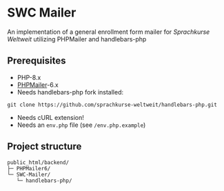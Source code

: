 # SWC Mailer

An implementation of a general enrollment form mailer for *Sprachkurse Weltweit* utilizing PHPMailer and handlebars-php

## Prerequisites
- PHP-8.x
- [PHPMailer](https://github.com/PHPMailer/PHPMailer)-6.x 
- Needs handlebars-php fork installed: 
``` 
git clone https://github.com/sprachkurse-weltweit/handlebars-php.git
```
- Needs cURL extension!
- Needs an `env.php` file (see `/env.php.example`)

## Project structure
```text
public_html/backend/
├─ PHPMailer6/
└─ SWC-Mailer/
   └─ handlebars-php/
```
